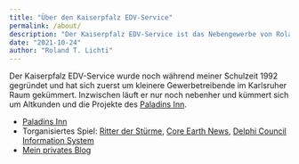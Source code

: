 ```yaml
---
title: "Über den Kaiserpfalz EDV-Service"
permalink: /about/
description: "Der Kaiserpfalz EDV-Service ist das Nebengewerbe von Roland T. Lichti"
date: "2021-10-24"
author: "Roland T. Lichti"
---
```


Der Kaiserpfalz EDV-Service wurde noch während meiner Schulzeit 1992 gegründet und hat sich zuerst um kleinere Gewerbetreibende im Karlsruher Raum gekümmert. Inzwischen läuft er nur noch nebenher und kümmert sich um Altkunden und die Projekte des [Paladins Inn](https://www.paladins-inn.de).

* [Paladins Inn](https://www.paladins-inn.de)
* Torganisiertes Spiel: [Ritter der Stürme](https://www.ritter-der-stuerme.de), [Core Earth News](https://www.core-earth-news.de), [Delphi Council Information System](https://www.delphi-council.org)
* [Mein privates Blog](https://www.lichti.de)
